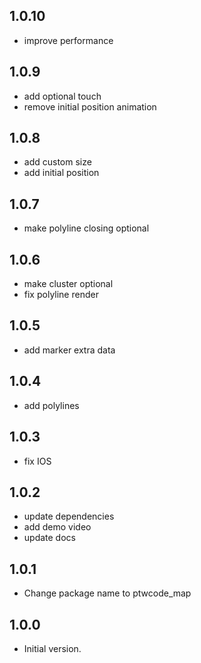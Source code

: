 ## 1.0.10
- improve performance

## 1.0.9
- add optional touch
- remove initial position animation

## 1.0.8
- add custom size
- add initial position

## 1.0.7
- make polyline closing optional

## 1.0.6
- make cluster optional
- fix polyline render

## 1.0.5
- add marker extra data

## 1.0.4
- add polylines

## 1.0.3
- fix IOS

## 1.0.2
- update dependencies
- add demo video
- update docs

## 1.0.1
- Change package name to ptwcode_map

## 1.0.0
- Initial version.
